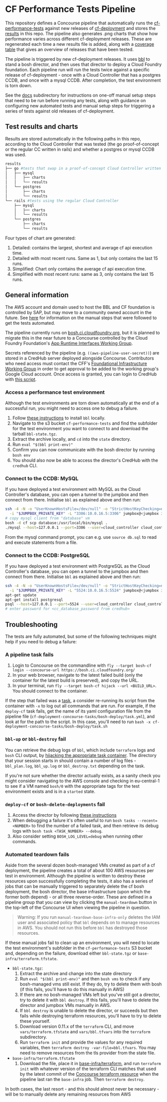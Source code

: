 # CF Performance Tests Pipeline

This repository defines a Concourse pipeline that automatically runs the [cf-performance-tests](https://github.com/cloudfoundry/cf-performance-tests) against new releases of [cf-deployment](https://github.com/cloudfoundry/cf-deployment) and stores the [results](results) in this repo. The pipeline also generates .png charts that show how performance varies across different cf-deployment releases. These are regenerated each time a new results file is added, along with a [coverage table](results/coverage.md) that gives an overview of releases that have been tested.

The pipeline is triggered by new cf-deployment releases. It uses [bbl](https://github.com/cloudfoundry/bosh-bootloader) to stand a bosh director, and then uses that director to deploy a Cloud Foundry foundation. Each pipeline run will run the tests twice against a specific release of cf-deployment - once with a Cloud Controller that has a postgres CCDB, and once with a mysql CCDB. After completion, the test environment is torn down.

See the [docs](docs) subdirectory for instructions on one-off manual setup steps that need to be run before running any tests, along with guidance on configuring new automated tests and manual setup steps for triggering a series of tests against old releases of cf-deployment.

## Test results and charts

Results are stored automatically in the following paths in this repo, according to the Cloud Controller that was tested (the go proof-of-concept or the regular CC written in rails) and whether a postgres or mysql CCDB was used.

```bash
results
├── go #tests that swap in a proof-of-concept Cloud Controller written in go: https://github.com/cloudfoundry/go-cf-api
│   ├── mysql
│   │   ├── charts
│   │   └── results
│   └── postgres
│       ├── charts
│       └── results
└── rails #tests using the regular Cloud Controller
    ├── mysql
    │   ├── charts
    │   └── results
    └── postgres
        ├── charts
        └── results
```

Four types of chart are generated:

1. Detailed: contains the largest, shortest and average cf api execution time.
2. Detailed with most recent runs. Same as 1, but only contains the last 15 runs.
3. Simplified: Chart only contains the average cf api execution time.
4. Simplified with most recent runs: same as 3, only contains the last 15 runs.

## General information
The AWS account and domain used to host the BBL and CF foundation is controlled by SAP, but may move to a community owned account in the future. See [here](docs/manual-setup.md) for information on the manual steps that were followed to get the tests automated.

The pipeline currently runs on [bosh.ci.cloudfoundry.org](https://bosh.ci.cloudfoundry.org/), but it is planned to migrate this in the near future to a Concourse controlled by the Cloud Foundry Foundation's [App Runtime Interfaces Working Group](https://github.com/cloudfoundry/community/blob/main/toc/working-groups/app-runtime-interfaces.md).

Secrets referenced by the pipeline (e.g. `((aws-pipeline-user-secret))`) are stored in a CredHub server deployed alongside Concourse. Contributors who need access must contact the CFF's [Foundational Infrastructure Working Group](https://github.com/cloudfoundry/community/blob/main/toc/working-groups/foundational-infrastructure.md) in order to get approval to be added to the working group's Google Cloud account. Once access is granted, you can login to CredHub with [this script](https://github.com/cloudfoundry/bosh-community-stemcell-ci-infra/blob/main/start-credhub-cli.sh).

### Access a performance test environment
Although the test environments are torn down automatically at the end of a successful run, you might need to access one to debug a failure.

1. Follow [these instructions](https://github.com/cloudfoundry/bosh-bootloader#prerequisites) to install `bbl` locally.
1. Navigate to the s3 bucket `cf-performance-tests` and find the subfolder for the test environment you want to connect to and download the tarball `bbl-state.tgz`.
1. Extract the archive locally, and `cd` into the `state` directory.
1. Run `eval "$(bbl print-env)"`
1. Confirm you can now communicate with the bosh director by running `bosh env`
1. You should also now be able to access the director's CredHub with the `credhub` CLI.

### Connect to the CCDB: MySQL
If you have deployed a test environment with MySQL as the Cloud Controller's database, you can open a tunnel to the jumpbox and then connect from there. Initialise `bbl` as explained above and then run:
```bash
ssh -4 -N -o "UserKnownHostsFile=/dev/null" -o "StrictHostKeyChecking=no" -o "ServerAliveInterval=30" -o "ServerAliveCountMax=10" -o "IPQoS=throughput" \
  -i "$JUMPBOX_PRIVATE_KEY" -L "3306:10.0.16.5:3306" jumpbox@<jumpbox ip from $BOSH_ALL_PROXY> &
# copy mysql client from "database" vm
bosh -d cf scp database:/usr/local/bin/mysql .
./mysql --host=127.0.0.1 --port=3306 --user=cloud_controller cloud_controller --password=<cc_database_password from credhub>
```
From the mysql command prompt, you can e.g. use `source db.sql` to read and execute statements from a file.

### Connect to the CCDB: PostgreSQL
If you have deployed a test environment with PostgreSQL as the Cloud Controller's database, you can open a tunnel to the jumpbox and then connect from there. Initialise `bbl` as explained above and then run:
```bash
ssh -4 -N -o "UserKnownHostsFile=/dev/null" -o "StrictHostKeyChecking=no" -o "ServerAliveInterval=30" -o "ServerAliveCountMax=10" -o "IPQoS=throughput" \
  -i "$JUMPBOX_PRIVATE_KEY" -L "5524:10.0.16.5:5524" jumpbox@<jumpbox ip from $BOSH_ALL_PROXY> &
apt-get update
apt-get install postgresql
psql --host=127.0.0.1 --port=5524 --user=cloud_controller cloud_controller
# enter password for <cc_database_password from credhub>
```

## Troubleshooting

The tests are fully automated, but some of the following techniques might help if you need to debug a failure:

### A pipeline task fails

1. Login to Concourse on the commandline with `fly --target bosh-cf login --concourse-url https://bosh.ci.cloudfoundry.org/`
1. In your web browser, navigate to the latest failed build (only the container for the latest build is preserved), and copy the URL.
1. In your terminal, run `fly --target bosh-cf hijack --url <BUILD_URL>`. You should connect to the container.

If the step that failed was a [task](https://concourse-ci.org/tasks.html), a consider re-running its script from the container with `-x` to log out all commands that are run. For example, if the `deploy-cf` task fails, get the name of its yaml configuration file from the pipeline file (`cf-deployment-concourse-tasks/bosh-deploy/task.yml`), and look at for the path to the script. In this case, you'll need to run `bash -x cf-deployment-concourse-tasks/bosh-deploy/task.sh`

### `bbl-up` or `bbl-destroy` fail

You can retrieve the debug logs of `bbl`, which include `terraform` logs and `bosh` CLI output, by [hijacking the appropriate task container](#a-pipeline-task-fails). The directory that your session starts in should contain a number of log files - `bbl_plan.log`, `bbl_up.log` or `bbl_destroy.txt` depending on the task.

If you're not sure whether the director actually exists, as a sanity check you might consider navigating to the AWS console and checking in eu-central-1 to see if a VM named `bosh/0` with the appropriate tags for the test environment exists and is in a `started` state.

### `deploy-cf` or `bosh-delete-deployments` fail

1. Access the director by following [these instructions](#access-a-performance-test-environment)
1. When debugging a failure it's often useful to run `bosh tasks --recent=<NUMBER>` to find the number of a failed task, and then retrieve its debug logs with `bosh task <TASK_NUMBER> --debug`.
1. Also consider setting `BOSH_LOG_LEVEL=debug` when running other commands.

### Automated teardown fails

Aside from the several dozen bosh-managed VMs created as part of a cf deployment, the pipeline creates a total of about 100 AWS resources per test in environment. Although the pipeline is written to destroy these resources upon successfully completing the tests, it also has a series of jobs that can be manually triggered to separately delete the cf bosh deployment, the bosh director, the base infrastructure (upon which the former both depend) - or all three reverse-order. These are defined in a pipeline group that you can view by clicking the `manual-teardown` button in the top-left of the Concourse UI when viewing the pipeline in question.

> Warning: If you run `manual-teardown-base-infra-only` deletes the IAM user and associated policy that `bbl` depends on to manage resources in AWS. You should not run this before `bbl` has destroyed those resources.

If these manual jobs fail to clean up an environment, you will need to locate the test environment's subfolder in the `cf-performance-tests` S3 bucket and, depending on the failure, download either `bbl-state.tgz` or `base-infra/terraform.tfstate`.
- `bbl-state.tgz`:
    1. Extract the archive and change into the state directory
    1. Run `eval "$(bbl print-env)"` and then `bosh vms` to check if any bosh-managed vms still exist. If they do, try to delete them with bosh (if this fails, you'll have to do this manually in AWS)
    1. If there are no bosh-managed VMs left but you've still got a director, try to delete it with `bbl destroy`. If this fails, you'll have to delete the director and jumpbox VMs manually in AWS.
    1. If `bbl destroy` is unable to delete the director, or succeeds but then fails while destroying terraform resources, you'll have to try to delete these yourself.
    1. Download version 0.11.x of the `terraform` CLI, and move `vars/terraform.tfstate` and `vars/bbl.tfvars` into the `terraform` subdirectory.
    1. Run `terraform init` and provide the values for any required variables, then `terraform destroy -var-file=bbl.tfvars`. You may need to remove resources from the tls provider from the state file.
- `base-infra/terraform.tfstate`
    1. Download the file, place it in [base-infra/terraform](../base-infra/terraform), and run `terraform init` with whatever version of the terraform CLI matches that used by the latest commit of the [Concourse terraform resource](https://github.com/ljfranklin/terraform-resource) when the pipeline last ran the `base-infra` job. Then `terraform destroy`.

In both cases, the last resort - and this should almost never be necessary - will be to manually delete any remaining resources from AWS
